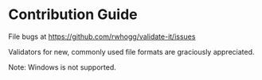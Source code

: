 # Contribution Guide

File bugs at https://github.com/rwhogg/validate-it/issues

Validators for new, commonly used file formats are graciously appreciated.

Note: Windows is not supported.
